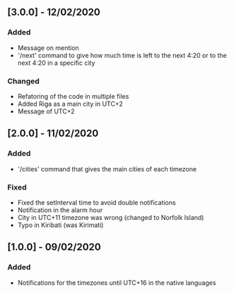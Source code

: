 ## [3.0.0] - 12/02/2020

### Added

- Message on mention
- '/next' command to give how much time is left to the next 4:20 or to the next 4:20 in a specific city

### Changed

- Refatoring of the code in multiple files
- Added Riga as a main city in UTC+2
- Message of UTC+2

## [2.0.0] - 11/02/2020

### Added

- '/cities' command that gives the main cities of each timezone

### Fixed

- Fixed the setInterval time to avoid double notifications
- Notification in the alarm hour
- City in UTC+11 timezone was wrong (changed to Norfolk Island)
- Typo in Kiribati (was Kirimati)

## [1.0.0] - 09/02/2020

### Added

- Notifications for the timezones until UTC+16 in the native languages